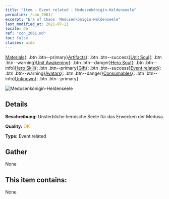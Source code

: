 ```yaml
---
title: "Item - Event related - Medusenkönigin-Heldenseele"
permalink: /con_2061/
excerpt: "Era of Chaos  Medusenkönigin-Heldenseele"
last_modified_at: 2021-07-21
locale: de
ref: "con_2061.md"
toc: false
classes: wide
---
```

 [Materials](/ItemsDE/){: .btn .btn--primary}[Artifacts](/ItemsDE/Artifacts/){: .btn .btn--success}[Unit Soul](/ItemsDE/UnitSoul/){: .btn .btn--warning}[Unit Awakening](/ItemsDE/UnitAwakening/){: .btn .btn--danger}[Hero Soul](/ItemsDE/HeroSoul/){: .btn .btn--info}[Hero Skill](/ItemsDE/HeroSkill/){: .btn .btn--primary}[Gift](/ItemsDE/Gift/){: .btn .btn--success}[Event related](/ItemsDE/Events/){: .btn .btn--warning}[Avatars](/ItemsDE/Avatars/){: .btn .btn--danger}[Consumables](/ItemsDE/Consumables/){: .btn .btn--info}[Unknown](/ItemsDE/Unknown/){: .btn .btn--primary}

 ![Medusenkönigin-Heldenseele](/images/t/juexing_704.jpg)

## Details
 **Beschreibung:** Unsterbliche heroische Seele für das Erwecken der Medusa.

 **Quality:** <span style="color: #FF8C00">OK</span>

 **Type:** Event related

## Gather

  None

## This item contains:

  None

